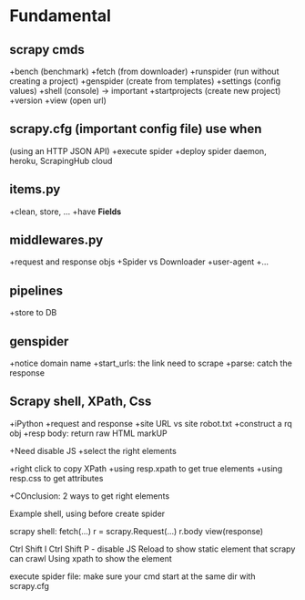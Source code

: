 # Fundamental

## scrapy cmds

+bench (benchmark)
+fetch (from downloader)
+runspider (run without creating a project)
+genspider (create from templates)
+settings (config values)
+shell (console)        ->      important
+startprojects (create new project)
+version
+view (open url)

## scrapy.cfg (important config file) use when

(using an HTTP JSON API)
+execute spider 
+deploy spider daemon, heroku, ScrapingHub cloud
  
## items.py

+clean, store, ...
+have **Fields**

## middlewares.py

+request and response objs
+Spider vs Downloader
+user-agent
+...

## pipelines

+store to DB

## genspider

+notice domain name
+start_urls: the link need to scrape
+parse: catch the response

## Scrapy shell, XPath, Css

+iPython
+request and response
+site URL vs site robot.txt
+construct a rq obj
+resp body: return raw HTML markUP

+Need disable JS
+select the right elements

+right click to copy XPath
+using resp.xpath to get true elements
+using resp.css to get attributes

+COnclusion: 2 ways to get right elements

Example shell, using before create spider

scrapy shell:
fetch(...)
r = scrapy.Request(...)
r.body
view(response)

Ctrl Shift I
Ctrl Shift P - disable JS
Reload to show static element that scrapy can crawl
Using xpath to show the element

execute spider file: make sure your cmd start at the same dir with scrapy.cfg
